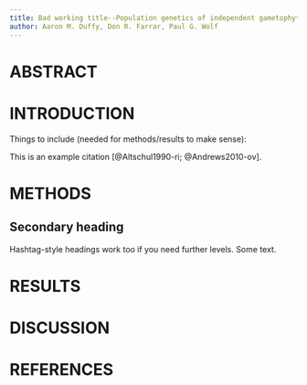 ```yaml
---
title: Bad working title--Population genetics of independent gametophytes using genotyping-by-sequencing
author: Aaron M. Duffy, Don R. Farrar, Paul G. Wolf
---
```


ABSTRACT
========

INTRODUCTION
============

Things to include (needed for methods/results to make sense):

This is an example citation [@Altschul1990-ri; @Andrews2010-ov].

METHODS
=======

Secondary heading
-----------------

Hashtag-style headings work too if you need further levels. Some text.

RESULTS
=======

DISCUSSION
==========

REFERENCES
==========

